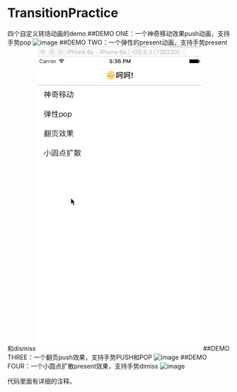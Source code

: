 # TransitionPractice
四个自定义转场动画的demo
##DEMO ONE：一个神奇移动效果push动画，支持手势pop
 ![image](https://github.com/PetryChan/TransitionPractice/blob/master/images/神奇效果.gif)
##DEMO TWO：一个弹性的present动画，支持手势present和dismiss
 ![image](https://github.com/PetryChan/TransitionPractice/blob/master/images/弹性present.gif)
##DEMO THREE：一个翻页push效果，支持手势PUSH和POP
 ![image](https://github.com/PetryChan/TransitionPractice/blob/master/images/翻页效果.gif)
##DEMO FOUR：一个小圆点扩散present效果，支持手势dimiss
 ![image](https://github.com/PetryChan/TransitionPractice/blob/master/images/小圆点扩散.gif)

 代码里面有详细的注释。

